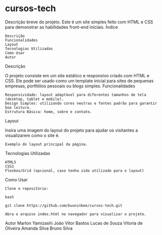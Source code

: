 # cursos-tech

Descrição breve do projeto. Este é um site simples feito com HTML e CSS para demonstrar as habilidades front-end iniciais.
Índice

    Descrição
    Funcionalidades
    Layout
    Tecnologias Utilizadas
    Como Usar
    Autor

Descrição

O projeto consiste em um site estático e responsivo criado com HTML e CSS. Ele pode ser usado como um template inicial para sites de pequenas empresas, portfólios pessoais ou blogs simples.
Funcionalidades

    Responsividade: layout adaptável para diferentes tamanhos de tela (desktop, tablet e mobile).
    Design Simples: utilizando cores neutras e fontes padrão para garantir boa leitura.
    Estrutura Básica: home, sobre e contato.

Layout

Insira uma imagem do layout do projeto para ajudar os visitantes a visualizarem como o site é.


    Exemplo do layout principal da página.

Tecnologias Utilizadas

    HTML5
    CSS3
    Flexbox/Grid (opcional, caso tenha sido utilizado para o layout)

Como Usar

    Clone o repositório:

    bash

    git clone https://github.com/buuninbee/cursos-tech.git

    Abra o arquivo index.html no navegador para visualizar o projeto.

Autor
Marlon Yamizashi
João Vitor Bastos
Lucas de Souza
Vitoria de Oliveira
Amanda Silva
Bruno Silva
